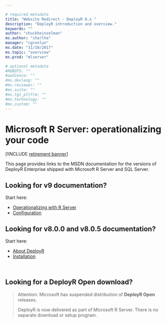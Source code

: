 ```yaml
---

# required metadata
title: "Website Redirect - DeployR 8.x "
description: "DeployR introduction and overview."
keywords: ""
author: "chuckheinzelman"
ms.author: "charlhe"
manager: "cgronlun"
ms.date: "11/10/2017"
ms.topic: "overview"
ms.prod: "mlserver"

# optional metadata
#ROBOTS: ""
#audience: ""
#ms.devlang: ""
#ms.reviewer: ""
#ms.suite: ""
#ms.tgt_pltfrm: ""
#ms.technology: ""
#ms.custom: ""
---
```


# Microsoft R Server: operationalizing your code

[!INCLUDE [retirement banner](~/includes/machine-learning-server-retirement.md)]

This page provides links to the MSDN documentation for the versions of DeployR Enterprise shipped with Microsoft R Server and SQL Server.

## Looking for v9 documentation?

Start here:

+ [Operationalizing with R Server](../what-is-operationalization.md)
+ [Configuration](../install/operationalize-r-server-one-box-config.md)


## Looking for v8.0.0 and v8.0.5 documentation?

Start here:
+ [About DeployR](deployr-about.md)
+ [Installation](deployr-installation.md)

<br>

## Looking for a DeployR Open download?

>Attention: Microsoft has suspended distribution of **DeployR Open** releases. 
>
>DeployR is now delivered as part of Microsoft R Server. There is no separate download or setup program.
